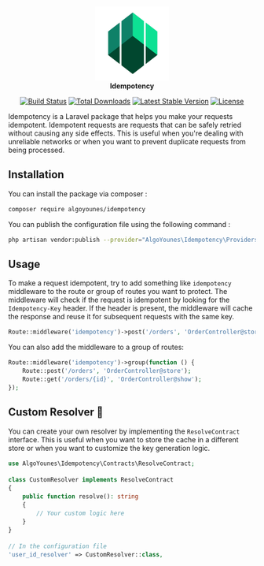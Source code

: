 <p align="center">
<img width="150" height="150" src="assets/logo.png" alt="Laravel Idempotency Logo"/>
<br><b>Idempotency</b>
</p>
<p align="center">
<a href="https://github.com/algoyounes/idempotency/actions"><img src="https://github.com/algoyounes/idempotency/actions/workflows/unit-tests.yml/badge.svg" alt="Build Status"></a>
<a href="https://packagist.org/packages/algoyounes/idempotency"><img src="https://img.shields.io/packagist/dt/algoyounes/idempotency" alt="Total Downloads"></a>
<a href="https://packagist.org/packages/algoyounes/idempotency"><img src="https://img.shields.io/packagist/v/algoyounes/idempotency" alt="Latest Stable Version"></a>
<a href="https://packagist.org/packages/algoyounes/idempotency"><img src="https://img.shields.io/packagist/l/algoyounes/idempotency" alt="License"></a>
</p>

Idempotency is a Laravel package that helps you make your requests idempotent. Idempotent requests are requests that can be safely retried without causing any side effects. This is useful when you're dealing with unreliable networks or when you want to prevent duplicate requests from being processed.

## Installation

You can install the package via composer :

```bash
composer require algoyounes/idempotency
```

You can publish the configuration file using the following command :

```bash
php artisan vendor:publish --provider="AlgoYounes\Idempotency\Providers\IdempotencyServiceProvider" --tag="config"
```

## Usage

To make a request idempotent, try to add something like `idempotency` middleware to the route or group of routes you want to protect. The middleware will check if the request is idempotent by looking for the `Idempotency-Key` header. If the header is present, the middleware will cache the response and reuse it for subsequent requests with the same key.

```php
Route::middleware('idempotency')->post('/orders', 'OrderController@store');
```

You can also add the middleware to a group of routes:

```php
Route::middleware('idempotency')->group(function () {
    Route::post('/orders', 'OrderController@store');
    Route::get('/orders/{id}', 'OrderController@show');
});
```

## Custom Resolver 🔧

You can create your own resolver by implementing the `ResolveContract` interface. 
This is useful when you want to store the cache in a different store or when you want to customize the key generation logic.

```php
use AlgoYounes\Idempotency\Contracts\ResolveContract;

class CustomResolver implements ResolveContract
{
    public function resolve(): string
    {
        // Your custom logic here
    }
}

// In the configuration file
'user_id_resolver' => CustomResolver::class,

```
